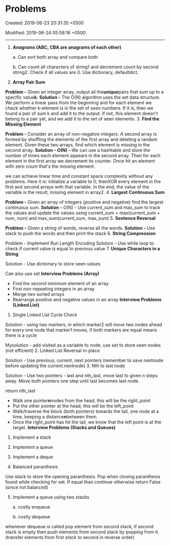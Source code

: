 # Problems

Created: 2019-06-23 20:31:35 +0500

Modified: 2019-06-24 05:58:16 +0500

---

1.  **Anagrams (ABC, CBA are anagrams of each other)**

    a.  Can sort both array and compare both

    b.  Can count all characters of string1 and decrement count by second string2. Check if all values are 0. Use dictionary, defaultdict.
2.  **Array Pair Sum**

**Problem -** Given an integer array, output all the***unique***pairs that sum up to a specific value**k**.
**Solution -** The O(N) algorithm uses the set data structure. We perform a linear pass from the beginning and for each element we check whether k-element is in the set of seen numbers. If it is, then we found a pair of sum k and add it to the output. If not, this element doesn't belong to a pair yet, and we add it to the set of seen elements.
3.  **Find the Missing Element**

**Problem -** Consider an array of non-negative integers. A second array is formed by shuffling the elements of the first array and deleting a random element. Given these two arrays, find which element is missing in the second array.
**Solution - O(N) -** We can use a hashtable and store the number of times each element appears in the second array. Then for each element in the first array we decrement its counter. Once hit an element with zero count that's the missing element.

we can achieve linear time and constant space complexity without any problems. Here it is: initialize a variable to 0, thenXOR every element in the first and second arrays with that variable. In the end, the value of the variable is the result, missing element in array2.
4.  **Largest Continuous Sum**

**Problem -** Given an array of integers (positive and negative) find the largest continuous sum.
**Solution -** O(N) - Use current_sum and max_sum to track the values and update the values using current_sum = max(current_sum + num, num) and max_sum(current_sum, max_sum)
5.  **Sentence Reversal**

**Problem -** Given a string of words, reverse all the words.
**Solution -** Use stack to push the words and then print the stack
6.  **String Compression**

Problem - Implement Run Length Encoding
Solution - Use while loop to check if current value is equal to previous value
7.  **Unique Characters in a String**

Solution - Use dictionary to store seen values

Can also use set
**Interview Problems (Array)**
-   Find the second minimum element of an array
-   First non-repeating integers in an array
-   Merge two sorted arrays
-   Rearrange positive and negative values in an array
**Interview Problems (Linked List)**

1.  Single Linked List Cycle Check

Solution - using two markers, in which marker2 will move two nodes ahead for every one node that marker1 moves, if both markers are equal means there is a cycle

Mysolution - add visited as a variable to node, use set to store seen nodes (not efficient)
2.  Linked List Reversal in-place

Solution - Use previous, current, next pointers (remember to save nextnode before updating the current.nextnode)
3.  Nth to last node

Solution - Use two pointers - last and nth_last, move last to given n steps away. Move both pointers one step until last becomes last node.

return nth_last
-   Walk one pointer**n**nodes from the head, this will be the right_point
-   Put the other pointer at the head, this will be the left_point
-   Walk/traverse the block (both pointers) towards the tail, one node at a time, keeping a distance**n**between them.
-   Once the right_point has hit the tail, we know that the left point is at the target.
**Interview Problems (Stacks and Queues)**

1.  Implement a stack

2.  Implement a queue

3.  Implement a deque

4.  Balanced paranthesis

Use stack to store the opening paranthesis. Pop when closing paranthesis found while checking for set. If equal than continue otherwise return False (since not balanced)

5.  Implement a queue using two stacks

    a.  costly enqueue

    b.  costly dequeue

whenever dequeue is called pop element from second stack, if second stack is empty then push elements from second stack by popping from it. (transfer elements from first stack to second in reverse order)
